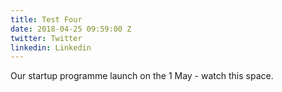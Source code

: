 ```yaml
---
title: Test Four
date: 2018-04-25 09:59:00 Z
twitter: Twitter
linkedin: Linkedin
---
```


Our startup programme launch on the 1 May - watch this space.